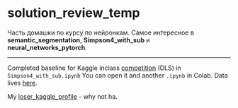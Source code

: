 # solution_review_temp

Часть домашки по курсу по нейронкам. Самое интересное в **semantic_segmentation**, **Simpson4_with_sub** и **neural_networks_pytorch**.
___

Completed baseline for Kaggle inclass [competition](https://www.kaggle.com/c/journey-springfield/leaderboard) (DLS) in `Simpson4_with_sub.ipynb`
You can open it and another `.ipynb` in Colab. Data lives [here](https://www.kaggle.com/c/simpsons4/data).

My [loser_kaggle_profile](https://www.kaggle.com/pashtetickus) - why not ha.
